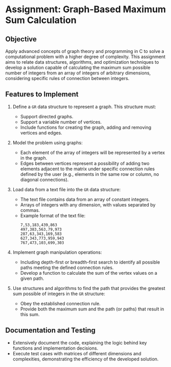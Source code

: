 # Assignment: Graph-Based Maximum Sum Calculation

## Objective
Apply advanced concepts of graph theory and programming in C to solve a computational problem with a higher degree of complexity. This assignment aims to relate data structures, algorithms, and optimization techniques to develop a solution capable of calculating the maximum sum possible number of integers from an array of integers of arbitrary dimensions, considering specific rules of connection between integers.

## Features to Implement
1. Define a `GR` data structure to represent a graph. This structure must:
   - Support directed graphs.
   - Support a variable number of vertices.
   - Include functions for creating the graph, adding and removing vertices and edges.

2. Model the problem using graphs:
   - Each element of the array of integers will be represented by a vertex in the graph.
   - Edges between vertices represent a possibility of adding two elements adjacent to the matrix under specific connection rules defined by the user (e.g., elements in the same row or column, no diagonal connections).

3. Load data from a text file into the `GR` data structure:
   - The text file contains data from an array of constant integers.
   - Arrays of integers with any dimension, with values separated by commas.
   - Example format of the text file:
     ```
     7,53,183,439,863
     497,383,563,79,973
     287,63,343,169,583
     627,343,773,959,943
     767,473,103,699,303
     ```

4. Implement graph manipulation operations:
   - Including depth-first or breadth-first search to identify all possible paths meeting the defined connection rules.
   - Develop a function to calculate the sum of the vertex values on a given path.

5. Use structures and algorithms to find the path that provides the greatest sum possible of integers in the `GR` structure:
   - Obey the established connection rule.
   - Provide both the maximum sum and the path (or paths) that result in this sum.

## Documentation and Testing
- Extensively document the code, explaining the logic behind key functions and implementation decisions.
- Execute test cases with matrices of different dimensions and complexities, demonstrating the efficiency of the developed solution.
